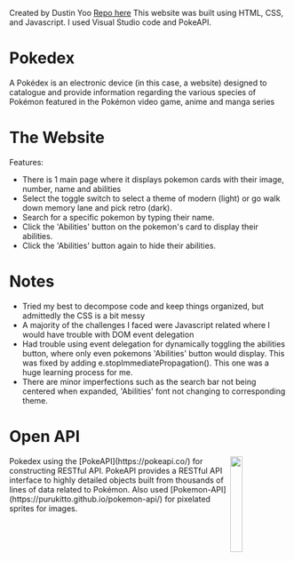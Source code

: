 Created by Dustin Yoo
[Repo here](https://github.com/dusyoo/Pokedex)
This website was built using HTML, CSS, and Javascript. I used Visual Studio code and PokeAPI.

# Pokedex

A Pokédex is an electronic device (in this case, a website) designed to catalogue and provide information regarding the various species of Pokémon featured in the Pokémon video game, anime and manga series

# The Website

Features:

- There is 1 main page where it displays pokemon cards with their image, number, name and abilities
- Select the toggle switch to select a theme of modern (light) or go walk down memory lane and pick retro (dark).
- Search for a specific pokemon by typing their name.
- Click the 'Abilities' button on the pokemon's card to display their abilities.
- Click the 'Abilities' button again to hide their abilities.

# Notes

- Tried my best to decompose code and keep things organized, but admittedly the CSS is a bit messy
- A majority of the challenges I faced were Javascript related where I would have trouble with DOM event delegation
- Had trouble using event delegation for dynamically toggling the abilities button, where only even pokemons 'Abilities' button would display. This was fixed by adding e.stopImmediatePropagation(). This one was a huge learning process for me.
- There are minor imperfections such as the search bar not being centered when expanded, 'Abilities' font not changing to corresponding theme.

# Open API

<img src="https://user-images.githubusercontent.com/24237865/83422649-d1b1d980-a464-11ea-8c91-a24fdf89cd6b.png" align="right" width="21%"/>
Pokedex using the [PokeAPI](https://pokeapi.co/) for constructing RESTful API.
PokeAPI provides a RESTful API interface to highly detailed objects built from thousands of lines of data related to Pokémon.
Also used [Pokemon-API](https://purukitto.github.io/pokemon-api/) for pixelated sprites for images.
